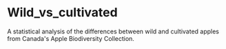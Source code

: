 # Wild_vs_cultivated
A statistical analysis of the differences between wild and cultivated apples from Canada's Apple Biodiversity Collection. 
